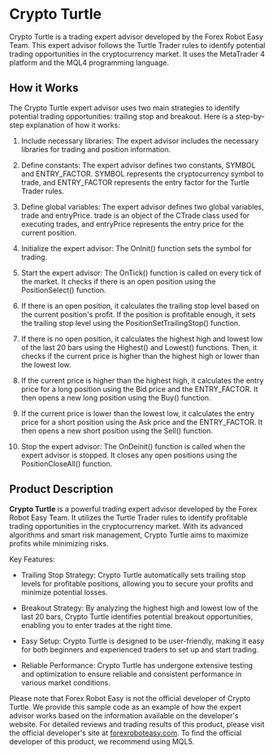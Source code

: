 # Crypto Turtle

Crypto Turtle is a trading expert advisor developed by the Forex Robot Easy Team. This expert advisor follows the Turtle Trader rules to identify potential trading opportunities in the cryptocurrency market. It uses the MetaTrader 4 platform and the MQL4 programming language.

## How it Works

The Crypto Turtle expert advisor uses two main strategies to identify potential trading opportunities: trailing stop and breakout. Here is a step-by-step explanation of how it works:

1. Include necessary libraries: The expert advisor includes the necessary libraries for trading and position information.

2. Define constants: The expert advisor defines two constants, SYMBOL and ENTRY_FACTOR. SYMBOL represents the cryptocurrency symbol to trade, and ENTRY_FACTOR represents the entry factor for the Turtle Trader rules.

3. Define global variables: The expert advisor defines two global variables, trade and entryPrice. trade is an object of the CTrade class used for executing trades, and entryPrice represents the entry price for the current position.

4. Initialize the expert advisor: The OnInit() function sets the symbol for trading.

5. Start the expert advisor: The OnTick() function is called on every tick of the market. It checks if there is an open position using the PositionSelect() function.

6. If there is an open position, it calculates the trailing stop level based on the current position's profit. If the position is profitable enough, it sets the trailing stop level using the PositionSetTrailingStop() function.

7. If there is no open position, it calculates the highest high and lowest low of the last 20 bars using the Highest() and Lowest() functions. Then, it checks if the current price is higher than the highest high or lower than the lowest low.

8. If the current price is higher than the highest high, it calculates the entry price for a long position using the Bid price and the ENTRY_FACTOR. It then opens a new long position using the Buy() function.

9. If the current price is lower than the lowest low, it calculates the entry price for a short position using the Ask price and the ENTRY_FACTOR. It then opens a new short position using the Sell() function.

10. Stop the expert advisor: The OnDeinit() function is called when the expert advisor is stopped. It closes any open positions using the PositionCloseAll() function.

## Product Description

**Crypto Turtle** is a powerful trading expert advisor developed by the Forex Robot Easy Team. It utilizes the Turtle Trader rules to identify profitable trading opportunities in the cryptocurrency market. With its advanced algorithms and smart risk management, Crypto Turtle aims to maximize profits while minimizing risks.

Key Features:

- Trailing Stop Strategy: Crypto Turtle automatically sets trailing stop levels for profitable positions, allowing you to secure your profits and minimize potential losses.

- Breakout Strategy: By analyzing the highest high and lowest low of the last 20 bars, Crypto Turtle identifies potential breakout opportunities, enabling you to enter trades at the right time.

- Easy Setup: Crypto Turtle is designed to be user-friendly, making it easy for both beginners and experienced traders to set up and start trading.

- Reliable Performance: Crypto Turtle has undergone extensive testing and optimization to ensure reliable and consistent performance in various market conditions.

Please note that Forex Robot Easy is not the official developer of Crypto Turtle. We provide this sample code as an example of how the expert advisor works based on the information available on the developer's website. For detailed reviews and trading results of this product, please visit the official developer's site at [forexroboteasy.com](https://forexroboteasy.com/forex-robot-review/crypto-turtle-forex-software-honest-review-real-results/). To find the official developer of this product, we recommend using MQL5.
